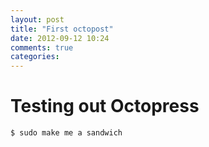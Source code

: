 ```yaml
---
layout: post
title: "First octopost"
date: 2012-09-12 10:24
comments: true
categories: 
---
```


# Testing out Octopress

```
$ sudo make me a sandwich
```
